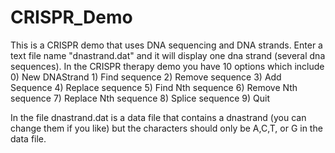 # CRISPR_Demo
This is a CRISPR demo that uses DNA sequencing and DNA strands.
Enter a text file name "dnastrand.dat" and it will display one dna strand (several dna sequences).
In the CRISPR therapy demo you have 10 options which include 
	0) New DNAStrand
	1) Find sequence
	2) Remove sequence
	3) Add Sequence
	4) Replace sequence
	5) Find Nth sequence
	6) Remove Nth sequence
	7) Replace Nth sequence
	8) Splice sequence
	9) Quit

In the file dnastrand.dat is a data file that contains a dnastrand (you can change them if you like) but the characters should only be A,C,T, or G in the data file.
